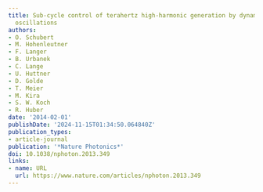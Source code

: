 ```yaml
---
title: Sub-cycle control of terahertz high-harmonic generation by dynamical Bloch
  oscillations
authors:
- O. Schubert
- M. Hohenleutner
- F. Langer
- B. Urbanek
- C. Lange
- U. Huttner
- D. Golde
- T. Meier
- M. Kira
- S. W. Koch
- R. Huber
date: '2014-02-01'
publishDate: '2024-11-15T01:34:50.064840Z'
publication_types:
- article-journal
publication: '*Nature Photonics*'
doi: 10.1038/nphoton.2013.349
links:
- name: URL
  url: https://www.nature.com/articles/nphoton.2013.349
---
```

